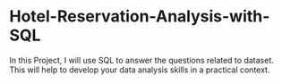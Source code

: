 # Hotel-Reservation-Analysis-with-SQL
In this Project, I will use SQL to answer the questions related to dataset. This will help to develop your data analysis skills in a practical context.
